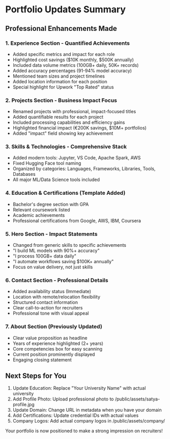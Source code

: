 # Portfolio Updates Summary

## Professional Enhancements Made

### 1. Experience Section - Quantified Achievements
- Added specific metrics and impact for each role
- Highlighted cost savings ($10K monthly, $500K annually)
- Included data volume metrics (100GB+ daily, 50K+ records)
- Added accuracy percentages (91-94% model accuracy)
- Mentioned team sizes and project timelines
- Added location information for each position
- Special highlight for Upwork "Top Rated" status

### 2. Projects Section - Business Impact Focus
- Renamed projects with professional, impact-focused titles
- Added quantifiable results for each project
- Included processing capabilities and efficiency gains
- Highlighted financial impact (€200K savings, $10M+ portfolios)
- Added "impact" field showing key achievement

### 3. Skills & Technologies - Comprehensive Stack
- Added modern tools: Jupyter, VS Code, Apache Spark, AWS
- Fixed Hugging Face tool naming
- Organized by categories: Languages, Frameworks, Libraries, Tools, Databases
- All major ML/Data Science tools included

### 4. Education & Certifications (Template Added)
- Bachelor's degree section with GPA
- Relevant coursework listed
- Academic achievements
- Professional certifications from Google, AWS, IBM, Coursera

### 5. Hero Section - Impact Statements
- Changed from generic skills to specific achievements
- "I build ML models with 90%+ accuracy"
- "I process 100GB+ data daily"
- "I automate workflows saving $100K+ annually"
- Focus on value delivery, not just skills

### 6. Contact Section - Professional Details
- Added availability status (Immediate)
- Location with remote/relocation flexibility
- Structured contact information
- Clear call-to-action for recruiters
- Professional tone with visual appeal

### 7. About Section (Previously Updated)
- Clear value proposition as headline
- Years of experience highlighted (2+ years)
- Core competencies box for easy scanning
- Current position prominently displayed
- Engaging closing statement

## Next Steps for You

1. Update Education: Replace "Your University Name" with actual university
2. Add Profile Photo: Upload professional photo to /public/assets/satya-profile.jpg
3. Update Domain: Change URL in metadata when you have your domain
4. Add Certifications: Update credential IDs with actual values
5. Company Logos: Add actual company logos in /public/assets/company/

Your portfolio is now positioned to make a strong impression on recruiters! 
